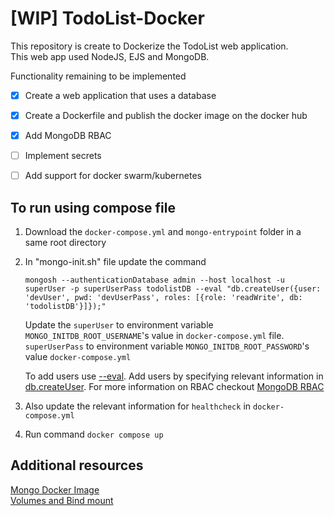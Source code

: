# [WIP] TodoList-Docker
This repository is create to Dockerize the TodoList web application.  
This web app used NodeJS, EJS and MongoDB.  

Functionality remaining to be implemented
- [x] Create a web application that uses a database
- [x] Create a Dockerfile and publish the docker image on the docker hub
- [x] Add MongoDB RBAC 
- [ ] Implement secrets
- [ ] Add support for docker swarm/kubernetes


## To run using compose file
1. Download the `docker-compose.yml` and `mongo-entrypoint` folder in a same root directory
2. In "mongo-init.sh" file update the command 
    ```shell
    mongosh --authenticationDatabase admin --host localhost -u superUser -p superUserPass todolistDB --eval "db.createUser({user: 'devUser', pwd: 'devUserPass', roles: [{role: 'readWrite', db: 'todolistDB'}]});"
    ```
    Update the `superUser` to environment variable `MONGO_INITDB_ROOT_USERNAME`'s value in `docker-compose.yml` file. `superUserPass` to environment variable `MONGO_INITDB_ROOT_PASSWORD`'s value `docker-compose.yml`  

    To add users use  [--eval](https://www.mongodb.com/docs/mongodb-shell/reference/options/#std-option-mongosh.--eval). Add users by specifying relevant information in [db.createUser](https://www.mongodb.com/docs/manual/reference/method/db.createUser/). For more information on RBAC checkout [MongoDB RBAC](https://www.mongodb.com/docs/manual/core/authorization/) 

3. Also update the relevant information for `healthcheck` in `docker-compose.yml`  

4. Run command `docker compose up`

## Additional resources
[Mongo Docker Image](https://hub.docker.com/_/mongo)   
[Volumes and Bind mount](https://www.atatus.com/blog/docker-volumes-vs-bind-mounts/#:~:text=Compared%20to%20Bind%20Mounts%2C%20Volumes,storage%20on%20your%20local%20machine.)



